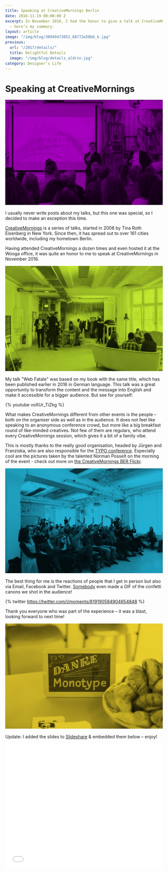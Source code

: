 ```yaml
---
title: Speaking at CreativeMornings Berlin
date: 2016-11-19 00:00:00 Z
excerpt: In November 2016, I had the honor to give a talk at CreativeMornings Berlin
  – here’s my summary.
layout: article
image: "/img/blog/30949473052_66772e58b6_k.jpg"
previous:
  url: "/2017/details/"
  title: Delightful Details
  image: "/img/blog/details_aldrin.jpg"
category: Designer’s Life
---
```


# Speaking at CreativeMornings

![](/img/blog/30949473052_66772e58b6_k.jpg)

I usually never write posts about my talks, but this one was special, so I decided to make an exception this time. 

[CreativeMornings](https://creativemornings.com/about) is a series of talks, started in 2008 by Tina Roth Eisenberg in New York. Since then, it has spread out to over 161 cities worldwide, including my hometown Berlin.

Having attended CreativeMornings a dozen times and even hosted it at the Wooga office, it was quite an honor to me to speak at CreativeMornings in November 2016.

![](/img/blog/30949477912_c962e0e8a8_k.jpg)

My talk "Web Fatale" was based on my book with the same title, which has been published earlier in 2016 in German language. This talk was a great opportunity to transform the content and the message into English and make it accessible for a bigger audience. But see for yourself:

{% youtube voXUr_TiZkg %}

What makes CreativeMornings different from other events is the people – both on the organiser side as well as in the audience. It does not feel like speaking to an anonymous conference crowd, but more like a big breakfast round of like-minded creatives. Not few of them are regulars, who attend every CreativeMornings session, which gives it a bit of a family vibe.

This is mostly thanks to the really good organisation, headed by Jürgen and Franziska, who are also responsible for the [TYPO conference](http://www.typotalks.com/). Especially cool are the pictures taken by the talented Norman Posselt on the morning of the event - check out more on [the CreativeMornings BER Flickr](https://www.flickr.com/photos/berlin_creativemornings/sets/72157675215607771). 

![&copy; Norman Posselt](/img/blog/30949475802_9a120d504f_k.jpg)

The best thing for me is the reactions of people that I get in person but also via Email, Facebook and Twitter. [Somebody](https://twitter.com/RonnyViete/status/816656032634171396) even made a GIF of the confetti canons we shot in the audience!

{% twitter 
https://twitter.com/i/moments/819190584904654848 %}

Thank you everyone who was part of the experience – it was a blast, looking forward to next time!

![](/img/blog/30949478352_0973d45f27_k.jpg)

Update: I added the slides to [Slideshare](//www.slideshare.net/johannesippen/web-fatale-seductive-design-creative-mornings-edition) & embedded them below – enjoy!

<iframe src="//www.slideshare.net/slideshow/embed_code/key/ad8Hhoo4ya7pi3" class="youtube" frameborder="0" marginwidth="0" marginheight="0" width="100%" height="400" scrolling="no" allowfullscreen> </iframe>